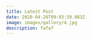 ```yaml
---
title: Latest Post
date: 2020-04-26T09:03:59.083Z
image: images/gallery/4.jpg
description: fafaf
---
```

